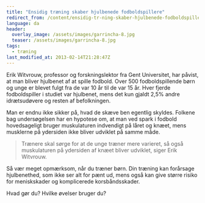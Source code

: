 ```yaml
---
title: "Ensidig træning skaber hjulbenede fodboldspillere"
redirect_from: /content/ensidig-tr-ning-skaber-hjulbenede-fodboldspillere
language: da
header:
  overlay_image: /assets/images/garrincha-8.jpg
  teaser: /assets/images/garrincha-8.jpg
tags:
  - træning
last_modified_at: 2013-02-14T21:28:47Z
---
```


Erik Witvrouw, professor og forskningslektor fra Gent Universitet, har påvist, at man bliver hjulbenet af at spille fodbold. Over 500 fodboldspillende børn og unge er blevet fulgt fra de var 10 år til de var 15 år. Hver fjerde fodboldspiller i studiet var hjulbenet, mens det kun gjaldt 2,5% andre idrætsudøvere og resten af befolkningen.

Man er endnu ikke sikker på, hvad de skæve ben egentlig skyldes. Folkene bag undersøgelsen har en hypotese om, at man ved spark i fodbold hovedsageligt bruger muskulaturen indvendigt på låret og knæet, mens musklerne på ydersiden ikke bliver udviklet på samme måde.

> Trænere skal sørge for at de unge træner mere varieret, så også muskulaturen på ydersiden af knæet bliver udviklet, siger Erik Witvrouw.

Så vær meget opmærksom, når du træner børn. Din træning kan forårsage hjulbenethed, som ikke ser alt for pænt ud, mens også kan give større risiko for meniskskader og komplicerede korsbåndsskader.

Hvad gør du? Hvilke øvelser bruger du?
